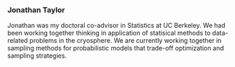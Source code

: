 ### Jonathan Taylor

Jonathan was my doctoral co-advisor in Statistics at UC Berkeley. 
We had been working together thinking in application of statisical methods to data-related problems in the cryosphere. 
We are currently working together in sampling methods for probabilistic models that trade-off optimization and sampling strategies. 
